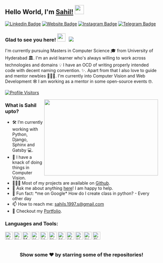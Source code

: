 ## Hello World, I'm [Sahil!](https://github.com/imsahil007/) <img src="https://raw.githubusercontent.com/imsahil007/imsahil007/master/assets/Hi.gif" width="30px"></h2>

[![Linkedin Badge](https://img.shields.io/badge/-Sahil-0e76a8?style=flat-square&logo=Linkedin&logoColor=white)](https://linkedin.com/in/imsahil007)
[![Website Badge](https://img.shields.io/badge/Portfolio%20Website-3b5998?style=flat-square&logo=google-chrome&logoColor=white)](https://imsahil007.github.io/)
[![Instagram Badge](https://img.shields.io/badge/-@kon_sahil-e4405f?style=flat-square&logo=Instagram&logoColor=white)](https://instagram.com/kon_sahil/)
[![Telegram Badge](https://img.shields.io/badge/-@imsahil007-0088cc?style=flat-square&logo=Telegram&logoColor=white)](https://t.me/imsahil007)

### Glad to see you here! <img src="https://raw.githubusercontent.com/imsahil007/imsahil007/master/assets/emoji.gif" width="27px"> &nbsp; ![](https://visitor-badge.glitch.me/badge?page_id=imsahil007.imsahil007&style=flat-square&color=0088cc)

I'm currently pursuing Masters in Computer Science 🎓 from University of Hyderabad 🏛. I'm an avid learner who's always willing to work across technologies and domains 💡 I have an OCD of writing properly intended code with decent naming convention. ✨. Apart from that I also love to guide and mentor newbies 👨🏻‍💻. I'm currently into Computer Vision and Web Development 🕸️ I am working as a mentor in some open-source events 🤓.

[![Profile Visitors ](http://hits.dwyl.com/imsahil007/imsahil007.svg)](http://hits.dwyl.com/imsahil007/imsahil007)


<img align="right" height="250" width="375" alt="" src="https://raw.githubusercontent.com/imsahil007/imsahil007/master/assets/coder.gif" />

### What is Sahil upto? 

- 🛠 I’m currently working with Python, Django, <br /> Sphinx and Gatsby 💻.
- 🚀 I have a knack of doing things in Computer Vision.
- 👨🏻‍💻 Most of my projects are available on [Github](https://github.com/imsahil007).
- 💬 Ask me about anything [here](https://github.com/imsahil007/imsahil007/issues/)! I am happy to help.
- 👾 Fun fact: \*me on Google* How do I create class in python? - Every other day
- 📫 How to reach me: sahils.1997.s@gmail.com
- 📝 Checkout my [Portfolio](https://imsahil007.github.io).

### Languages and Tools:

<code><img height="25" src="https://raw.githubusercontent.com/imsahil007/imsahil007/master/assets/cpp.png" alt="cpp"></code>
<code><img height="25" src="https://raw.githubusercontent.com/imsahil007/imsahil007/master/assets/python.png" alt="python"></code>
<code><img height="25" src="https://raw.githubusercontent.com/imsahil007/imsahil007/master/assets/html.png" alt="html"></code>
<code><img height="25" src="https://raw.githubusercontent.com/imsahil007/imsahil007/master/assets/css.png" alt="css"></code>
<code><img height="25" src="https://raw.githubusercontent.com/imsahil007/imsahil007/master/assets/javascript.png" alt="javascript"></code>
<code><img height="25" src="https://raw.githubusercontent.com/imsahil007/imsahil007/master/assets/gatsby.png" alt="gatsby"></code>
<code><img height="25" src="https://raw.githubusercontent.com/imsahil007/imsahil007/master/assets/graphql.png" alt="graphql"></code>
<code><img height="25" src="https://raw.githubusercontent.com/imsahil007/imsahil007/master/assets/sql.png" alt="sql"></code>
<code><img height="25" src="https://raw.githubusercontent.com/imsahil007/imsahil007/master/assets/git.png" alt="git"></code>
<code><img height="25" src="https://raw.githubusercontent.com/imsahil007/imsahil007/master/assets/pytorch.svg" alt="pytorch"></code>
<code><img height="25" src="https://raw.githubusercontent.com/imsahil007/imsahil007/master/assets/django.png" alt="django"></code>


<img alt="" src="https://github-readme-stats.vercel.app/api?username=imsahil007&show_icons=true&hide_border=true" />


<div align="center">

### Show some ❤️ by starring some of the repositories!

</div>